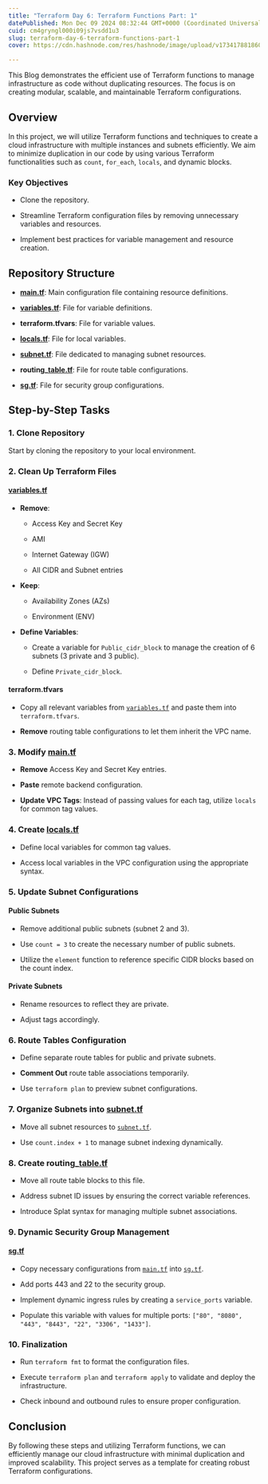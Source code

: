 ```yaml
---
title: "Terraform Day 6: Terraform Functions Part: 1"
datePublished: Mon Dec 09 2024 08:32:44 GMT+0000 (Coordinated Universal Time)
cuid: cm4gryngl000i09js7vsdd1u3
slug: terraform-day-6-terraform-functions-part-1
cover: https://cdn.hashnode.com/res/hashnode/image/upload/v1734178818601/144f2fb0-275e-44a7-9459-4f3d1e3ec7f1.webp

---
```


This Blog demonstrates the efficient use of Terraform functions to manage infrastructure as code without duplicating resources. The focus is on creating modular, scalable, and maintainable Terraform configurations.

## Overview

In this project, we will utilize Terraform functions and techniques to create a cloud infrastructure with multiple instances and subnets efficiently. We aim to minimize duplication in our code by using various Terraform functionalities such as `count`, `for_each`, `locals`, and dynamic blocks.

### Key Objectives

* Clone the repository.
    
* Streamline Terraform configuration files by removing unnecessary variables and resources.
    
* Implement best practices for variable management and resource creation.
    

## Repository Structure

* [**main.tf**](http://main.tf): Main configuration file containing resource definitions.
    
* [**variables.tf**](http://variables.tf): File for variable definitions.
    
* **terraform.tfvars**: File for variable values.
    
* [**locals.tf**](http://locals.tf): File for local variables.
    
* [**subnet.tf**](http://subnet.tf): File dedicated to managing subnet resources.
    
* **routing\_**[**table.tf**](http://table.tf): File for route table configurations.
    
* [**sg.tf**](http://sg.tf): File for security group configurations.
    

## Step-by-Step Tasks

### 1\. Clone Repository

Start by cloning the repository to your local environment.

### 2\. Clean Up Terraform Files

#### [variables.tf](http://variables.tf)

* **Remove**:
    
    * Access Key and Secret Key
        
    * AMI
        
    * Internet Gateway (IGW)
        
    * All CIDR and Subnet entries
        
* **Keep**:
    
    * Availability Zones (AZs)
        
    * Environment (ENV)
        
* **Define Variables**:
    
    * Create a variable for `Public_cidr_block` to manage the creation of 6 subnets (3 private and 3 public).
        
    * Define `Private_cidr_block`.
        

#### terraform.tfvars

* Copy all relevant variables from [`variables.tf`](http://variables.tf) and paste them into `terraform.tfvars`.
    
* **Remove** routing table configurations to let them inherit the VPC name.
    

### 3\. Modify [main.tf](http://main.tf)

* **Remove** Access Key and Secret Key entries.
    
* **Paste** remote backend configuration.
    
* **Update VPC Tags**: Instead of passing values for each tag, utilize `locals` for common tag values.
    

### 4\. Create [locals.tf](http://locals.tf)

* Define local variables for common tag values.
    
* Access local variables in the VPC configuration using the appropriate syntax.
    

### 5\. Update Subnet Configurations

#### Public Subnets

* Remove additional public subnets (subnet 2 and 3).
    
* Use `count = 3` to create the necessary number of public subnets.
    
* Utilize the `element` function to reference specific CIDR blocks based on the count index.
    

#### Private Subnets

* Rename resources to reflect they are private.
    
* Adjust tags accordingly.
    

### 6\. Route Tables Configuration

* Define separate route tables for public and private subnets.
    
* **Comment Out** route table associations temporarily.
    
* Use `terraform plan` to preview subnet configurations.
    

### 7\. Organize Subnets into [subnet.tf](http://subnet.tf)

* Move all subnet resources to [`subnet.tf`](http://subnet.tf).
    
* Use `count.index + 1` to manage subnet indexing dynamically.
    

### 8\. Create routing\_[table.tf](http://table.tf)

* Move all route table blocks to this file.
    
* Address subnet ID issues by ensuring the correct variable references.
    
* Introduce Splat syntax for managing multiple subnet associations.
    

### 9\. Dynamic Security Group Management

#### [sg.tf](http://sg.tf)

* Copy necessary configurations from [`main.tf`](http://main.tf) into [`sg.tf`](http://sg.tf).
    
* Add ports 443 and 22 to the security group.
    
* Implement dynamic ingress rules by creating a `service_ports` variable.
    
* Populate this variable with values for multiple ports: `["80", "8080", "443", "8443", "22", "3306", "1433"]`.
    

### 10\. Finalization

* Run `terraform fmt` to format the configuration files.
    
* Execute `terraform plan` and `terraform apply` to validate and deploy the infrastructure.
    
* Check inbound and outbound rules to ensure proper configuration.
    

## Conclusion

By following these steps and utilizing Terraform functions, we can efficiently manage our cloud infrastructure with minimal duplication and improved scalability. This project serves as a template for creating robust Terraform configurations.